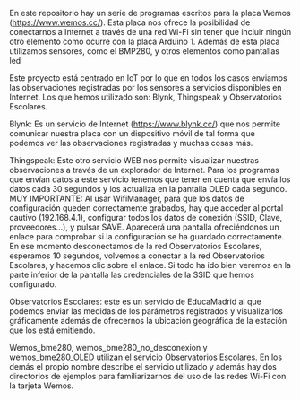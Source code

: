 En este repositorio hay un serie de programas escritos para la placa Wemos (https://www.wemos.cc/). Esta placa nos ofrece la posibilidad de conectarnos a Internet a través de una red Wi-Fi sin tener que incluir ningún otro elemento como ocurre con la placa Arduino 1. Además de esta placa utilizamos sensores, como el BMP280, y otros elementos como pantallas led

Este proyecto está centrado en IoT por lo que en todos los casos enviamos las observaciones registradas por los sensores a servicios disponibles en Internet. Los que hemos utilizado son: Blynk, Thingspeak y Observatorios Escolares.

Blynk: Es un servicio de Internet (https://www.blynk.cc/) que nos permite comunicar nuestra placa con un dispositivo móvil de tal forma que podemos ver las observaciones registradas y muchas cosas más. 

Thingspeak: Este otro servicio WEB nos permite visualizar nuestras observaciones a través de un explorador de Internet. Para los programas que envían datos a este servicio tenemos que tener en cuenta que envía los datos cada 30 segundos y los actualiza en la
pantalla OLED cada segundo. MUY IMPORTANTE: Al usar WifiManager, para que los datos de configuración queden correctamente grabados, hay que acceder al portal cautivo (192.168.4.1), configurar todos los datos de conexión (SSID, Clave, proveedores...), y pulsar SAVE. Aparecerá una pantalla ofreciéndonos un enlace para comprobar si la configuración se ha guardado correctamente. En ese momento desconectamos de la red Observatorios Escolares, esperamos 10 segundos, volvemos a conectar a la red Observatorios Escolares, y hacemos clic sobre el enlace. Si todo ha ido bien veremos en la parte inferior de la pantalla las credenciales de la SSID que hemos configurado.

Observatorios Escolares: este es un servicio de EducaMadrid al que podemos enviar las medidas de los parámetros registrados y visualizarlos gráficamente además de ofrecernos la ubicación geográfica de la estación que los está emitiendo. 

Wemos_bme280, wemos_bme280_no_desconexion y wemos_bme280_OLED utilizan el servicio Observatorios Escolares. En los demás el propio nombre describe el servicio utilizado y además hay dos directorios de ejemplos para familiarizarnos del uso de las redes Wi-Fi con la tarjeta Wemos. 
